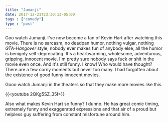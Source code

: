 ```yaml
---
title: "Jumanji"
date: 2017-12-21T23:30:13-05:00
tags : ["comedy"]
type : "post"
---
```


Goo watch Jumanji. I've now become a fan of Kevin Hart after watching this movie. There is no sarcasm, no deadpan humor, nothing vulgar, nothing *GTA-Hangover* style, nobody ever makes fun of anybody else, all the humor is benignly self-deprecating. It's a heartwarming, wholesome, adventurous, gripping, innocent movie. I'm pretty sure nobody says fuck or shit in the movie even once. And it's still funny. I know! Who would have thought? There are a few corny moments but never too many. I had forgotten about the existence of good funny innocent movies. 

Gooo watch Jumanji in the theaters so that they make more movies like this.

{{<youtube 2QKg5SZ_35I>}}


Also what makes Kevin Hart so funny? I dunno. He has great comic timing, extremely funny and exaggerated expressions and that air of a proud but helpless guy suffering from constant misfortune around him. 
